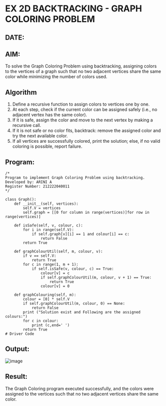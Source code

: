 # EX 2D BACKTRACKING - GRAPH COLORING PROBLEM
## DATE:
## AIM:
To solve the Graph Coloring Problem using backtracking, assigning colors to the vertices of a graph such that no two adjacent vertices share the same color while minimizing the number of colors used.
## Algorithm
1.  Define a recursive function to assign colors to vertices one by one.
2.  At each step, check if the current color can be assigned safely (i.e., no adjacent vertex has the same color).
3.  If it is safe, assign the color and move to the next vertex by making a recursive call.
4.  If it is not safe or no color fits, backtrack: remove the assigned color and try the next available color.
5.  If all vertices are successfully colored, print the solution; else, if no valid coloring is possible, report failure.  

## Program:
```
/*
Program to implement Graph Coloring Problem using backtracking.
Developed by: ARINI A
Register Number: 212222040011
*/
```
```
class Graph():
    def __init__(self, vertices):
        self.V = vertices
        self.graph = [[0 for column in range(vertices)]for row in range(vertices)]
 
    def isSafe(self, v, colour, c):
        for i in range(self.V):
            if self.graph[v][i] == 1 and colour[i] == c:
                return False
        return True

    def graphColourUtil(self, m, colour, v):
        if v == self.V:
            return True
        for c in range(1, m + 1):
            if self.isSafe(v, colour, c) == True:
                colour[v] = c
                if self.graphColourUtil(m, colour, v + 1) == True:
                    return True
                colour[v] = 0

    def graphColouring(self, m):
        colour = [0] * self.V
        if self.graphColourUtil(m, colour, 0) == None:
            return False
        print ("Solution exist and Following are the assigned colours:")
        for c in colour:
            print (c,end=' ')
        return True
# Driver Code
```
## Output:
![image](https://github.com/user-attachments/assets/7d760797-89fd-4dfd-8c75-d6049b2d82b8)

## Result:
The Graph Coloring program executed successfully, and the colors were assigned to the vertices such that no two adjacent vertices share the same color.
